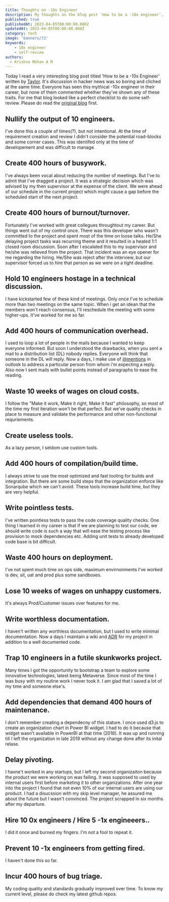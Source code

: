 ```yaml
---
title: Thoughts on -10x Engineer
description: My thoughts on the blog post 'How to be a -10x engineer', which was quite popular in Hacker News.
published: true
publishedAt: 2023-04-05T00:00:00.000Z
updatedAt: 2023-04-05T00:00:00.000Z
category: tech
image: 'banners/72'
keywords: 
    - 10x engineer
    - self-review    
authors:
  - Krishna Mohan A M
---
```


Today I read a very interesting blog post titled 'How to be a -10x Engineer' written by [Taylor](https://taylor.town/about). It's discussion in hacker news was so boring and cliched at the same time. Everyone has seen this mythical -10x engineer in their career, but none of them commented whether they've shown any of these traits. For me that blog looked like a perfect checklist to do some self-review. Please do read the [original blog](https://taylor.town/-10x) first.

## Nullify the output of 10 engineers.

I've done this a couple of times(?), but not intentional. At the time of requirement creation and review I didn't consider the potential road-blocks and some corner cases. This was identifed only at the time of developement and was difficult to manage.

## Create 400 hours of busywork.

I've always been vocal about reducing the number of meetings. But I've to admit that I've dragged a project. It was a strategic decision which was advised by my then supervisor at the expense of the client. We were ahead of our schedule in the current project which might cause a gap before the scheduled start of the next project.

## Create 400 hours of burnout/turnover.

Fortunately I've worked with great collegues throughtout my career. But things went out of my control once. There was this developer who wasn't committed to the project and spent most of the time on loose talks. He/She delaying project tasks was recurring theme and it resulted in a heated 1:1 closed room discussion. Soon after I escalated this to my supervisor and he/she was relieved from the project. That incident was an eye opener for me regarding the hiring. He/She was reject after the interview, but our supervisor forced us to hire that person as we were on a tight deadline. 

## Hold 10 engineers hostage in a technical discussion.

I have kickstarted few of these kind of meetings. Only once I've to schedule more than two meetings on the same topic. When i get an idean that the members won't reach consensus, I'll reschedule the meeting with some higher-ups. It've worked for me so far. 

## Add 400 hours of communication overhead.

I used to loop a lot of people in the mails because I wanted to keep everyone informed. But soon I understood the drawbacks, when you sent a mail to a distribution list (DL) nobody replies. Everyone will think that someone in the DL will reply. Now a days, I make use of [@mentions](https://support.microsoft.com/en-us/office/use-mentions-to-get-someone-s-attention-90701709-5dc1-41c7-aa48-b01d4a46e8c7#:~:text=In%20the%20body%20of%20the%20email%20message%20or%20calendar%20invite,added%20to%20the%20To%3A%20line.) in outlook to address a particular person from whom i'm expecting a reply. Also now I sent mails with bullet points instead of paragraphs to ease the reading.

## Waste 10 weeks of wages on cloud costs.

I follow the "Make it work, Make it right, Make it fast" philosophy, so most of the time my first iteration won't be that perfect. But we've quality checks in place to measure and validate the performance and other non-functional requriements. 

## Create useless tools.

As a lazy person, I seldom use custom tools. 

## Add 400 hours of compilation/build time.

I always strive to use the most optimized and fast tooling for builds and integration. But there are some build steps that the organization enforce like Sonarqube which we can't avoid. These tools increase build time, but they are very helpful. 

## Write pointless tests.

I've written pointless tests to pass the code coverage quality checks. One thing I learned in my career is that if we are planning to test our code, we should write code is such a way that will ease the testing process like provision to mock dependencies etc. Adding unit tests to already developed code base is bit difficult.

## Waste 400 hours on deployment.

I've not spent much time on ops side, maximum envirnonments I've worked is dev, sit, uat and prod plus some sandboxes.

## Lose 10 weeks of wages on unhappy customers.

It's always Prod/Customer issues over features for me. 

## Write worthless documentation.

I haven't written any worthless documentation, but I used to write minimal documentation. Now a days I maintain a wiki and [ADR](https://github.com/joelparkerhenderson/architecture-decision-record) for my project in addition to a well documented code.

## Trap 10 engineers in a futile skunkworks project.

Many times I got the opportunity to bootstrap a team to explore some innovative technologies, latest being Metaverse. Since most of the time I was busy with my routine work I never took it. I am glad that I saved a lot of my time and someone else's.

## Add dependencies that demand 400 hours of maintenance.

I don't remember creating a dependecny of this stature. I once used d3.js to create an organization chart in Power BI widget. I had to do it because that widget wasn't available in PowerBI at that time (2018). It was up and running till I left the organization in late 2019 without any change done after its inital relase. 

## Delay pivoting.

I havne't worked in any startups, but I left my second organizaiton because the product we were working on was failing. It was supposed to used by internal users first before marketing it to other organizations. After one year into the project I found that not even 10% of our internal users are using our product. I had a disucssion with my skip level manager, he assured me about the future but I wasn't convinced. The project scrapped in six months after my departure.

## Hire 10 0x engineers / Hire 5 -1x engineeers..

I did it once and burned my fingers. I'm not a fool to repeat it.

## Prevent 10 -1x engineers from getting fired.

I haven't done this so far. 

## Incur 400 hours of bug triage.

My coding quality and standards gradually improved over time. To know my current level, please do check my latest github repos.
